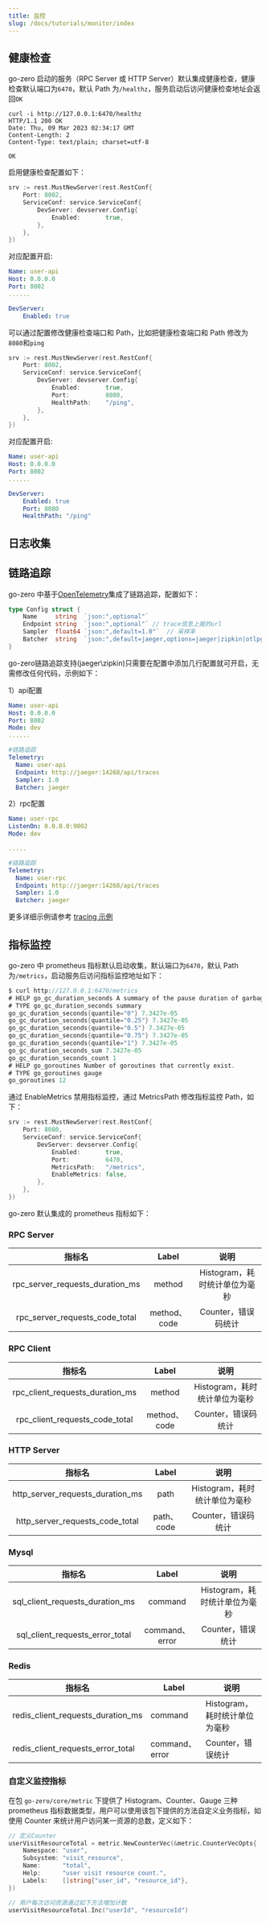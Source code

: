 ```yaml
---
title: 监控
slug: /docs/tutorials/monitor/index
---
```


## 健康检查

go-zero 启动的服务（RPC Server 或 HTTP Server）默认集成健康检查，健康检查默认端口为`6470`，默认 Path 为`/healthz`，服务启动后访问健康检查地址会返回`OK`

```shell
curl -i http://127.0.0.1:6470/healthz
HTTP/1.1 200 OK
Date: Thu, 09 Mar 2023 02:34:17 GMT
Content-Length: 2
Content-Type: text/plain; charset=utf-8

OK
```

启用健康检查配置如下：

```go
srv := rest.MustNewServer(rest.RestConf{
    Port: 8002,
    ServiceConf: service.ServiceConf{
        DevServer: devserver.Config{
            Enabled:       true,
        },
    },
})
```

对应配置开启:

```yaml
Name: user-api
Host: 0.0.0.0
Port: 8002
......

DevServer:
    Enabled: true

```

可以通过配置修改健康检查端口和 Path，比如把健康检查端口和 Path 修改为`8080`和`ping`

```go
srv := rest.MustNewServer(rest.RestConf{
    Port: 8002,
    ServiceConf: service.ServiceConf{
        DevServer: devserver.Config{
            Enabled:       true,
            Port:          8080,
            HealthPath:    "/ping",
        },
    },
})
```

对应配置开启:

```yaml
Name: user-api
Host: 0.0.0.0
Port: 8002
......

DevServer:
    Enabled: true
    Port: 8080
    HealthPath: "/ping"
```

## 日志收集

## 链路追踪

go-zero 中基于[OpenTelemetry](https://opentelemetry.io/docs/)集成了链路追踪，配置如下：

```go
type Config struct {
    Name     string  `json:",optional"`
    Endpoint string  `json:",optional"` // trace信息上报的url
    Sampler  float64 `json:",default=1.0"`  // 采样率
    Batcher  string  `json:",default=jaeger,options=jaeger|zipkin|otlpgrpc|otlphttp"`
}
```

go-zero链路追踪支持(jaeger\zipkin)只需要在配置中添加几行配置就可开启，无需修改任何代码，示例如下：

1）api配置

```yaml
Name: user-api
Host: 0.0.0.0
Port: 8002
Mode: dev
......

#链路追踪
Telemetry:
  Name: user-api
  Endpoint: http://jaeger:14268/api/traces
  Sampler: 1.0
  Batcher: jaeger
```

2）rpc配置

```yaml
Name: user-rpc
ListenOn: 0.0.0.0:9002
Mode: dev

.....

#链路追踪
Telemetry:
  Name: user-rpc
  Endpoint: http://jaeger:14268/api/traces
  Sampler: 1.0
  Batcher: jaeger
```

更多详细示例请参考 [tracing 示例](https://github.com/zeromicro/zero-examples/tree/main/tracing)

## 指标监控

go-zero 中 prometheus 指标默认启动收集，默认端口为`6470`，默认 Path 为`/metrics`，启动服务后访问指标监控地址如下：

```go
$ curl http://127.0.0.1:6470/metrics
# HELP go_gc_duration_seconds A summary of the pause duration of garbage collection cycles.
# TYPE go_gc_duration_seconds summary
go_gc_duration_seconds{quantile="0"} 7.3427e-05
go_gc_duration_seconds{quantile="0.25"} 7.3427e-05
go_gc_duration_seconds{quantile="0.5"} 7.3427e-05
go_gc_duration_seconds{quantile="0.75"} 7.3427e-05
go_gc_duration_seconds{quantile="1"} 7.3427e-05
go_gc_duration_seconds_sum 7.3427e-05
go_gc_duration_seconds_count 1
# HELP go_goroutines Number of goroutines that currently exist.
# TYPE go_goroutines gauge
go_goroutines 12
```

通过 EnableMetrics 禁用指标监控，通过 MetricsPath 修改指标监控 Path，如下：

```go
srv := rest.MustNewServer(rest.RestConf{
    Port: 8080,
    ServiceConf: service.ServiceConf{
        DevServer: devserver.Config{
            Enabled:       true,
            Port:          6470,
            MetricsPath:   "/metrics",
            EnableMetrics: false,
        },
    },
})
```

go-zero 默认集成的 prometheus 指标如下：

### RPC Server

|             指标名              |    Label     |             说明              |
| :-----------------------------: | :----------: | :---------------------------: |
| rpc_server_requests_duration_ms |    method    | Histogram，耗时统计单位为毫秒 |
| rpc_server_requests_code_total  | method、code |      Counter，错误码统计      |

### RPC Client

|             指标名              |    Label     |             说明              |
| :-----------------------------: | :----------: | :---------------------------: |
| rpc_client_requests_duration_ms |    method    | Histogram，耗时统计单位为毫秒 |
| rpc_client_requests_code_total  | method、code |      Counter，错误码统计      |

### HTTP Server

|              指标名              |   Label    |             说明              |
| :------------------------------: | :--------: | :---------------------------: |
| http_server_requests_duration_ms |    path    | Histogram，耗时统计单位为毫秒 |
| http_server_requests_code_total  | path、code |      Counter，错误码统计      |

### Mysql

|             指标名              |     Label      |             说明              |
| :-----------------------------: | :------------: | :---------------------------: |
| sql_client_requests_duration_ms |    command     | Histogram，耗时统计单位为毫秒 |
| sql_client_requests_error_total | command、error |       Counter，错误统计       |

### Redis

| 指标名                            | Label          | 说明                          |
| --------------------------------- | -------------- | ----------------------------- |
| redis_client_requests_duration_ms | command        | Histogram，耗时统计单位为毫秒 |
| redis_client_requests_error_total | command、error | Counter，错误统计             |

### 自定义监控指标

在包 `go-zero/core/metric` 下提供了 Histogram、Counter、Gauge 三种 prometheus 指标数据类型，用户可以使用该包下提供的方法自定义业务指标，如使用 Counter 来统计用户访问某一资源的总数，定义如下：

```go
// 定义Counter
userVisitResourceTotal = metric.NewCounterVec(&metric.CounterVecOpts{
    Namespace: "user",
    Subsystem: "visit_resource",
    Name:      "total",
    Help:      "user visit resource count.",
    Labels:    []string{"user_id", "resource_id"},
})

// 用户每次访问资源通过如下方法增加计数
userVisitResourceTotal.Inc("userId", "resourceId")
```
